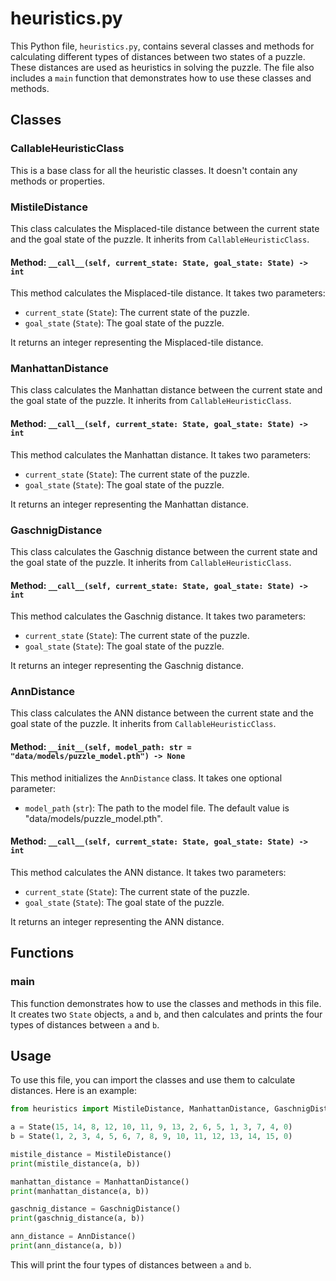 # heuristics.py

This Python file, `heuristics.py`, contains several classes and methods for calculating different types of distances between two states of a puzzle. These distances are used as heuristics in solving the puzzle. The file also includes a `main` function that demonstrates how to use these classes and methods.

## Classes

### CallableHeuristicClass

This is a base class for all the heuristic classes. It doesn't contain any methods or properties.

### MistileDistance

This class calculates the Misplaced-tile distance between the current state and the goal state of the puzzle. It inherits from `CallableHeuristicClass`.

#### Method: `__call__(self, current_state: State, goal_state: State) -> int`

This method calculates the Misplaced-tile distance. It takes two parameters:

- `current_state` (`State`): The current state of the puzzle.
- `goal_state` (`State`): The goal state of the puzzle.

It returns an integer representing the Misplaced-tile distance.

### ManhattanDistance

This class calculates the Manhattan distance between the current state and the goal state of the puzzle. It inherits from `CallableHeuristicClass`.

#### Method: `__call__(self, current_state: State, goal_state: State) -> int`

This method calculates the Manhattan distance. It takes two parameters:

- `current_state` (`State`): The current state of the puzzle.
- `goal_state` (`State`): The goal state of the puzzle.

It returns an integer representing the Manhattan distance.

### GaschnigDistance

This class calculates the Gaschnig distance between the current state and the goal state of the puzzle. It inherits from `CallableHeuristicClass`.

#### Method: `__call__(self, current_state: State, goal_state: State) -> int`

This method calculates the Gaschnig distance. It takes two parameters:

- `current_state` (`State`): The current state of the puzzle.
- `goal_state` (`State`): The goal state of the puzzle.

It returns an integer representing the Gaschnig distance.

### AnnDistance

This class calculates the ANN distance between the current state and the goal state of the puzzle. It inherits from `CallableHeuristicClass`.

#### Method: `__init__(self, model_path: str = "data/models/puzzle_model.pth") -> None`

This method initializes the `AnnDistance` class. It takes one optional parameter:

- `model_path` (`str`): The path to the model file. The default value is "data/models/puzzle_model.pth".

#### Method: `__call__(self, current_state: State, goal_state: State) -> int`

This method calculates the ANN distance. It takes two parameters:

- `current_state` (`State`): The current state of the puzzle.
- `goal_state` (`State`): The goal state of the puzzle.

It returns an integer representing the ANN distance.

## Functions

### main

This function demonstrates how to use the classes and methods in this file. It creates two `State` objects, `a` and `b`, and then calculates and prints the four types of distances between `a` and `b`.

## Usage

To use this file, you can import the classes and use them to calculate distances. Here is an example:

```python
from heuristics import MistileDistance, ManhattanDistance, GaschnigDistance, AnnDistance, State

a = State(15, 14, 8, 12, 10, 11, 9, 13, 2, 6, 5, 1, 3, 7, 4, 0)
b = State(1, 2, 3, 4, 5, 6, 7, 8, 9, 10, 11, 12, 13, 14, 15, 0)

mistile_distance = MistileDistance()
print(mistile_distance(a, b))

manhattan_distance = ManhattanDistance()
print(manhattan_distance(a, b))

gaschnig_distance = GaschnigDistance()
print(gaschnig_distance(a, b))

ann_distance = AnnDistance()
print(ann_distance(a, b))
```

This will print the four types of distances between `a` and `b`.